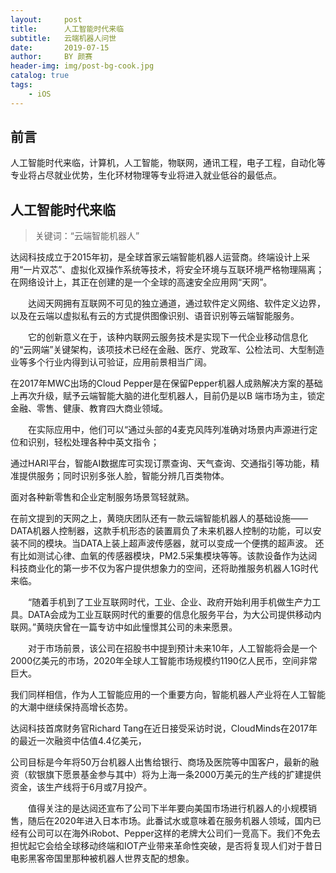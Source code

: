 ```yaml
---
layout:     post
title:      人工智能时代来临
subtitle:   云端机器人问世
date:       2019-07-15
author:     BY 颜赛
header-img: img/post-bg-cook.jpg
catalog: true
tags:
    - iOS
---
```


## 前言


人工智能时代来临，计算机，人工智能，物联网，通讯工程，电子工程，自动化等专业将占尽就业优势，生化环材物理等专业将进入就业低谷的最低点。




## 人工智能时代来临

>关键词：“云端智能机器人”


达闼科技成立于2015年初，是全球首家云端智能机器人运营商。终端设计上采用“一片双芯”、虚拟化双操作系统等技术，将安全环境与互联环境严格物理隔离；在网络设计上，其正在创建的是一个全球的高速安全应用网“天网”。

　　达闼天网拥有互联网不可见的独立通道，通过软件定义网络、软件定义边界，以及在云端以虚拟私有云的方式提供图像识别、语音识别等云端智能服务。

　　它的创新意义在于，该种内联网云服务技术是实现下一代企业移动信息化的“云网端”关键架构，该项技术已经在金融、医疗、党政军、公检法司、大型制造业等多个行业内得到认可验证，应用前景相当广阔。


在2017年MWC出场的Cloud Pepper是在保留Pepper机器人成熟解决方案的基础上再次升级，赋予云端智能大脑的进化型机器人，目前仍是以B 端市场为主，锁定金融、零售、健康、教育四大商业领域。

　　在实际应用中，他们可以“通过头部的4麦克风阵列准确对场景内声源进行定位和识别，轻松处理各种中英文指令；
  
  通过HARI平台，智能AI数据库可实现订票查询、天气查询、交通指引等功能，精准提供服务；同时识别多张人脸，智能分辨几百类物体。
  
  面对各种新零售和企业定制服务场景驾轻就熟。

 
在前文提到的天网之上，黄晓庆团队还有一款云端智能机器人的基础设施——DATA机器人控制器，这款手机形态的装置肩负了未来机器人控制的功能，可以安装不同的模块。当DATA上装上超声波传感器，就可以变成一个便携的超声波。
还有比如测试心律、血氧的传感器模块，PM2.5采集模块等等。该款设备作为达闼科技商业化的第一步不仅为客户提供想象力的空间，还将助推服务机器人1G时代来临。

　　“随着手机到了工业互联网时代，工业、企业、政府开始利用手机做生产力工具。DATA会成为工业互联网时代的重要的信息化服务平台，为大公司提供移动内联网。”黄晓庆曾在一篇专访中如此憧憬其公司的未来愿景。

　　对于市场前景，该公司在招股书中提到预计未来10年，人工智能将会是一个2000亿美元的市场，2020年全球人工智能市场规模约1190亿人民币，空间非常巨大。
  
  
  我们同样相信，作为人工智能应用的一个重要方向，智能机器人产业将在人工智能的大潮中继续保持高增长态势。
  
  达闼科技首席财务官Richard Tang在近日接受采访时说，CloudMinds在2017年的最近一次融资中估值4.4亿美元，
  
  公司目标是今年将50万台机器人出售给银行、商场及医院等中国客户，最新的融资（软银旗下愿景基金参与其中）将为上海一条2000万美元的生产线的扩建提供资金，该生产线将于6月或7月投产。

　　值得关注的是达闼还宣布了公司下半年要向美国市场进行机器人的小规模销售，随后在2020年进入日本市场。此番试水或意味着在服务机器人领域，国内已经有公司可以在海外iRobot、Pepper这样的老牌大公司们一竞高下。我们不免去担忧起它会给全球移动终端和IOT产业带来革命性突破，是否将复现人们对于昔日电影黑客帝国里那种被机器人世界支配的想象。
